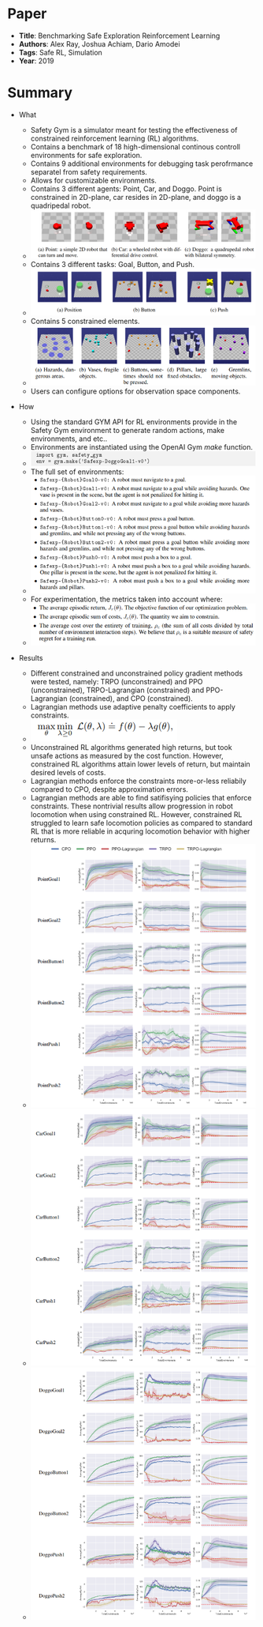 # Paper 
* **Title**: Benchmarking Safe Exploration Reinforcement Learning 
* **Authors**: Alex Ray, Joshua Achiam, Dario Amodei
* **Tags**: Safe RL, Simulation
* **Year**: 2019

# Summary 
* What
  - Safety Gym is a simulator meant for testing the effectiveness of constrained reinforcement learning (RL) algorithms.
  - Contains a benchmark of 18 high-dimensional continous controll environments for safe exploration.
  - Contains 9 additional environments for debugging task perofrmance separatel from safety requirements.
  - Allows for customizable environments.
  - Contains 3 different agents: Point, Car, and Doggo. Point is constrained in 2D-plane, car resides in 2D-plane, and doggo is a quadripedal robot.
  - ![alt text](https://github.com/Nathan-Bernardo/RCPS-Safety-Guidance/blob/master/notes/images/Selection_015.png)
  - Contains 3 different tasks: Goal, Button, and Push.
  - ![alt text](https://github.com/Nathan-Bernardo/RCPS-Safety-Guidance/blob/master/notes/images/Selection_016.png)
  - Contains 5 constrained elements.
  - ![alt text](https://github.com/Nathan-Bernardo/RCPS-Safety-Guidance/blob/master/notes/images/Selection_022.png)
  - Users can configure options for observation space components.

* How
  - Using the standard GYM API for RL environments provide in the Safety Gym environment to generate random actions, make environments, and etc..
  - Environments are instantiated using the OpenAI Gym *make* function.
  - ![alt text](https://github.com/Nathan-Bernardo/RCPS-Safety-Guidance/blob/master/notes/images/Selection_021.png)
  - The full set of environments:
  - ![alt text](https://github.com/Nathan-Bernardo/RCPS-Safety-Guidance/blob/master/notes/images/Selection_020.png)
  - For experimentation, the metrics taken into account where:
  - ![alt text](https://github.com/Nathan-Bernardo/RCPS-Safety-Guidance/blob/master/notes/images/metrics_constrainedRL.png)

* Results 
  - Different constrained and unconstrained policy gradient methods were tested, namely: TRPO (unconstrained) and PPO (unconstrained), TRPO-Lagrangian (constrained) and PPO-Lagrangian (constrained), and CPO (constrained).
  - Lagrangian methods use adaptive penalty coefficients to apply constraints.
  -  ![alt text](https://github.com/Nathan-Bernardo/RCPS-Safety-Guidance/blob/master/notes/images/lagrangian.png)
  -  Unconstrained RL algorithms generated high returns, but took unsafe actions as measured by the cost function. However, constrained RL algorithms attain lower levels of return, but maintain desired levels of costs.
  -  Lagrangian methods enforce the constraints more-or-less reliabily compared to CPO, despite approximation errors.
  -  Lagrangian methods are able to find satifisying policies that enforce constraints.  These nontrivial results allow progression in robot locomotion when using constrained RL.  However, constrained RL struggled to learn safe locomotion policies as compared to standard RL that is more reliable in acquring locomotion behavior with higher returns.
  - ![alt text](https://github.com/Nathan-Bernardo/RCPS-Safety-Guidance/blob/master/notes/images/Selection_017.png)
  - ![alt text](https://github.com/Nathan-Bernardo/RCPS-Safety-Guidance/blob/master/notes/images/Selection_018.png)
  - ![alt text](https://github.com/Nathan-Bernardo/RCPS-Safety-Guidance/blob/master/notes/images/Selection_019.png)
  
  
  
